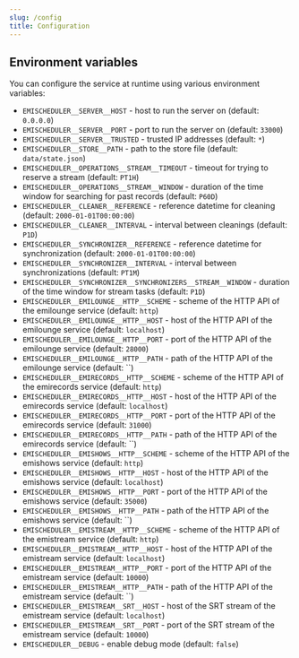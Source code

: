 ```yaml
---
slug: /config
title: Configuration
---
```


## Environment variables

You can configure the service at runtime using various environment variables:

- `EMISCHEDULER__SERVER__HOST` -
  host to run the server on
  (default: `0.0.0.0`)
- `EMISCHEDULER__SERVER__PORT` -
  port to run the server on
  (default: `33000`)
- `EMISCHEDULER__SERVER__TRUSTED` -
  trusted IP addresses
  (default: `*`)
- `EMISCHEDULER__STORE__PATH` -
  path to the store file
  (default: `data/state.json`)
- `EMISCHEDULER__OPERATIONS__STREAM__TIMEOUT` -
  timeout for trying to reserve a stream
  (default: `PT1H`)
- `EMISCHEDULER__OPERATIONS__STREAM__WINDOW` -
  duration of the time window for searching for past records
  (default: `P60D`)
- `EMISCHEDULER__CLEANER__REFERENCE` -
  reference datetime for cleaning
  (default: `2000-01-01T00:00:00`)
- `EMISCHEDULER__CLEANER__INTERVAL` -
  interval between cleanings
  (default: `P1D`)
- `EMISCHEDULER__SYNCHRONIZER__REFERENCE` -
  reference datetime for synchronization
  (default: `2000-01-01T00:00:00`)
- `EMISCHEDULER__SYNCHRONIZER__INTERVAL` -
  interval between synchronizations
  (default: `PT1M`)
- `EMISCHEDULER__SYNCHRONIZER__SYNCHRONIZERS__STREAM__WINDOW` -
  duration of the time window for stream tasks
  (default: `P1D`)
- `EMISCHEDULER__EMILOUNGE__HTTP__SCHEME` -
  scheme of the HTTP API of the emilounge service
  (default: `http`)
- `EMISCHEDULER__EMILOUNGE__HTTP__HOST` -
  host of the HTTP API of the emilounge service
  (default: `localhost`)
- `EMISCHEDULER__EMILOUNGE__HTTP__PORT` -
  port of the HTTP API of the emilounge service
  (default: `28000`)
- `EMISCHEDULER__EMILOUNGE__HTTP__PATH` -
  path of the HTTP API of the emilounge service
  (default: ``)
- `EMISCHEDULER__EMIRECORDS__HTTP__SCHEME` -
  scheme of the HTTP API of the emirecords service
  (default: `http`)
- `EMISCHEDULER__EMIRECORDS__HTTP__HOST` -
  host of the HTTP API of the emirecords service
  (default: `localhost`)
- `EMISCHEDULER__EMIRECORDS__HTTP__PORT` -
  port of the HTTP API of the emirecords service
  (default: `31000`)
- `EMISCHEDULER__EMIRECORDS__HTTP__PATH` -
  path of the HTTP API of the emirecords service
  (default: ``)
- `EMISCHEDULER__EMISHOWS__HTTP__SCHEME` -
  scheme of the HTTP API of the emishows service
  (default: `http`)
- `EMISCHEDULER__EMISHOWS__HTTP__HOST` -
  host of the HTTP API of the emishows service
  (default: `localhost`)
- `EMISCHEDULER__EMISHOWS__HTTP__PORT` -
  port of the HTTP API of the emishows service
  (default: `35000`)
- `EMISCHEDULER__EMISHOWS__HTTP__PATH` -
  path of the HTTP API of the emishows service
  (default: ``)
- `EMISCHEDULER__EMISTREAM__HTTP__SCHEME` -
  scheme of the HTTP API of the emistream service
  (default: `http`)
- `EMISCHEDULER__EMISTREAM__HTTP__HOST` -
  host of the HTTP API of the emistream service
  (default: `localhost`)
- `EMISCHEDULER__EMISTREAM__HTTP__PORT` -
  port of the HTTP API of the emistream service
  (default: `10000`)
- `EMISCHEDULER__EMISTREAM__HTTP__PATH` -
  path of the HTTP API of the emistream service
  (default: ``)
- `EMISCHEDULER__EMISTREAM__SRT__HOST` -
  host of the SRT stream of the emistream service
  (default: `localhost`)
- `EMISCHEDULER__EMISTREAM__SRT__PORT` -
  port of the SRT stream of the emistream service
  (default: `10000`)
- `EMISCHEDULER__DEBUG` -
  enable debug mode
  (default: `false`)
